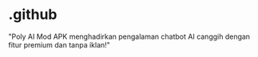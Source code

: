 # .github
"Poly AI Mod APK menghadirkan pengalaman chatbot AI canggih dengan fitur premium dan tanpa iklan!"
